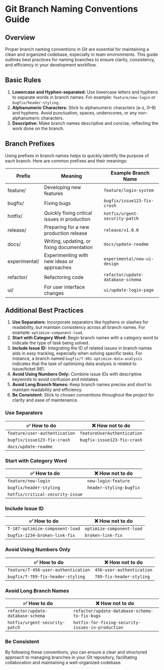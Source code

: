 # Git Branch Naming Conventions Guide

## Overview

Proper branch naming conventions in Git are essential for maintaining a clean and organized codebase, especially in team environments. This guide outlines best practices for naming branches to ensure clarity, consistency, and efficiency in your development workflow.

## Basic Rules

1. **Lowercase and Hyphen-separated:** Use lowercase letters and hyphens to separate words in branch names. For example: `feature/new-login` or `bugfix/header-styling`.
2. **Alphanumeric Characters:** Stick to alphanumeric characters (a-z, 0–9) and hyphens. Avoid punctuation, spaces, underscores, or any non-alphanumeric characters.
3. **Descriptive:** Make branch names descriptive and concise, reflecting the work done on the branch.

## Branch Prefixes

Using prefixes in branch names helps to quickly identify the purpose of each branch. Here are common prefixes and their meanings:

| Prefix         | Meaning                                           | Example Branch Name                   |
|----------------|---------------------------------------------------|---------------------------------------|
| feature/       | Developing new features                           | `feature/login-system`                |
| bugfix/        | Fixing bugs                                       | `bugfix/issue123-fix-crash`           |
| hotfix/        | Quickly fixing critical issues in production      | `hotfix/urgent-security-patch`        |
| release/       | Preparing for a new production release            | `release/v1.0.0`                      |
| docs/          | Writing, updating, or fixing documentation        | `docs/update-readme`                  |
| experimental/  | Experimenting with new ideas or approaches        | `experimental/new-ui-design`          |
| refactor/      | Refactoring code                                  | `refactor/update-database-schema`     |
| ui/            | For user interface changes                        | `ui/update-login-page`                |

## Additional Best Practices

1. **Use Separators:** Incorporate separators like hyphens or slashes for readability, but maintain consistency across all branch names. For example: `optimize-component-load`.
2. **Start with Category Word:** Begin branch names with a category word to indicate the type of task being solved.
3. **Include Issue ID:** Integrating the ID of related issues in branch names aids in easy tracking, especially when solving specific tasks. For instance, a branch named `bugfix/T-981-optimize-data-analysis` indicates that the task of optimizing data analysis is related to issue/ticket 981.
4. **Avoid Using Numbers Only:** Combine issue IDs with descriptive keywords to avoid confusion and mistakes.
5. **Avoid Long Branch Names:** Keep branch names precise and short to maintain readability and efficiency.
6. **Be Consistent:** Stick to chosen conventions throughout the project for clarity and ease of maintenance.

### Use Separators

| :white_check_mark: How to do         | :x: How not to do                     |
|---------------------------------------|---------------------------------------|
| `feature/user-authentication`        | `featureUserAuthentication`           |
| `bugfix/issue123-fix-crash`          | `bugfix-issue123-fix-crash`           |
| `docs/update-readme`                 |                                       |

### Start with Category Word

| :white_check_mark: How to do         | :x: How not to do                     |
|---------------------------------------|---------------------------------------|
| `feature/new-login`                  | `new-login-feature`                   |
| `bugfix/header-styling`              | `header-styling-bugfix`               |
| `hotfix/critical-security-issue`     |                                       |

### Include Issue ID

| :white_check_mark: How to do         | :x: How not to do                     |
|---------------------------------------|---------------------------------------|
| `T-187-optimize-component-load`      | `optimize-component-load`             |
| `bugfix-1234-broken-link-fix`        | `broken-link-fix`                     |

### Avoid Using Numbers Only

| :white_check_mark: How to do         | :x: How not to do                     |
|---------------------------------------|---------------------------------------|
| `feature/T-456-user-authentication`  | `456-user-authentication`             |
| `bugfix/T-789-fix-header-styling`    | `789-fix-header-styling`              |

### Avoid Long Branch Names

| :white_check_mark: How to do         | :x: How not to do                     |
|---------------------------------------|---------------------------------------|
| `refactor/update-database-schema`     | `refactor/update-database-schema-to-fix-bugs` |
| `hotfix/urgent-security-patch`       | `hotfix-for-fixing-security-issues-in-production` |

### Be Consistent

By following these conventions, you can ensure a clear and structured approach to managing branches in your Git repository, facilitating collaboration and maintaining a well-organized codebase.
